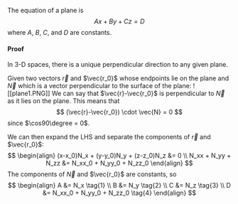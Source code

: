  The equation of a plane is
$$
Ax + By + Cz = D
$$
where $A$, $B$, $C$, and $D$ are constants.

#### Proof
In 3-D spaces, there is a unique perpendicular direction to any given plane.

Given two vectors $\vec{r}$ and $\vec{r_0}$ whose endpoints lie on the plane and $\vec{N}$ which is a vector perpendicular to the surface of the plane:
![[plane1.PNG]]
We can say that $\vec{r}-\vec{r_0}$ is perpendicular to $\vec{N}$ as it lies on the plane. This means that
$$
(\vec{r}-\vec{r_0}) \cdot \vec{N} = 0
$$
since $\cos90\degree = 0$.

We can then expand the LHS and separate the components of $\vec{r}$ and $\vec{r_0}$:
$$
\begin{align}
(x-x_0)N_x + (y-y_0)N_y + (z-z_0)N_z &= 0 \\
N_xx + N_yy + N_zz &= N_xx_0 + N_yy_0 + N_zz_0
\end{align}
$$
The components of $\vec{N}$ and $\vec{r_0}$ are constants, so
$$
\begin{align}
A &= N_x \tag{1} \\
B &= N_y \tag{2} \\
C &= N_z \tag{3} \\
D &= N_xx_0 + N_yy_0 + N_zz_0 \tag{4}
\end{align}
$$

